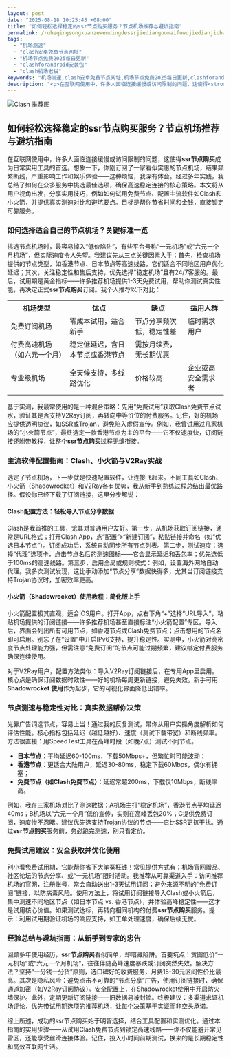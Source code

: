 ```yaml
---
layout: post
date: "2025-08-18 10:25:45 +08:00"
title: "如何轻松选择稳定的ssr节点购买服务？节点机场推荐与避坑指南"
permalink: /ruheqingsongxuanzewendingdessrjiediangoumaifuwujiedianjichangtuijianyubikengzhinan/
tags:
  - "机场测速"
  - "clash安卓免费节点网址"
  - "机场节点免费2025每日更新"
  - "clashforandroid安装包"
  - "clash机场老猫"
keywords: "机场测速,clash安卓免费节点网址,机场节点免费2025每日更新,clashforandroid安装包,clash机场老猫"
description: "<p>在互联网使用中，许多人面临连接缓慢或访问限制的问题，这使得<strong>ssr节点购买</strong>成为日常实用工具的首选。想象一下，你刚订阅了一家看似实惠的节点机场，结果频繁断线，严重影响工作和娱乐体验——这种烦恼，我深有体会。经过多年实践，我总结了如何在众多服务中挑选最佳选项，确保高速稳定连接的核心策略。本文将从用户视角出发，分享实用技巧，例如如何试用免费节点、配置主流软件如Clash和小火箭，并提供真实测速对比和避坑要点。目标是帮你节省时间和金钱，直接锁定可靠服务。</p>"
---
```


![Clash 推荐图](https://clashjd.github.io/assets/img/机场订阅免费.png)

## 如何轻松选择稳定的ssr节点购买服务？节点机场推荐与避坑指南

<p>在互联网使用中，许多人面临连接缓慢或访问限制的问题，这使得<strong>ssr节点购买</strong>成为日常实用工具的首选。想象一下，你刚订阅了一家看似实惠的节点机场，结果频繁断线，严重影响工作和娱乐体验——这种烦恼，我深有体会。经过多年实践，我总结了如何在众多服务中挑选最佳选项，确保高速稳定连接的核心策略。本文将从用户视角出发，分享实用技巧，例如如何试用免费节点、配置主流软件如Clash和小火箭，并提供真实测速对比和避坑要点。目标是帮你节省时间和金钱，直接锁定可靠服务。</p>
<h3>如何选择适合自己的节点机场？关键标准一览</h3>
<p>挑选节点机场时，最容易掉入“低价陷阱”，有些平台号称“一元机场”或“六元一个月机场”，但实际速度令人失望。我建议先从三点关键因素入手：首先，检查机场提供的节点类型，如香港节点、日本节点等高速线路，它们适合不同地区用户优化延迟；其次，关注稳定性和售后支持，优先选择“稳定机场”且有24/7客服的。最后，试用期是黄金指标——许多推荐机场提供1-3天免费试用，帮助你测试真实性能，再决定正式<strong>ssr节点购买</strong>订阅。我个人推荐以下对比：</p>
<table>
<tr><th>机场类型</th><th>优点</th><th>缺点</th><th>适用人群</th></tr>
<tr><td>免费订阅机场</td><td>零成本试用，适合新手</td><td>节点分享频次低，稳定性差</td><td>临时需求用户</td></tr>
<tr><td>付费高速机场（如六元一个月）</td><td>稳定低延迟，含日本节点或香港节点</td><td>需按月续费，无长期优惠</td></tr>
<tr><td>专业级机场</td><td>全天候支持，多线路优化</td><td>价格较高</td><td>企业或高安全需求者</td></tr>
</table>
<p>基于实测，我最常使用的是一种混合策略：先用“免费试用”获取Clash免费节点试水，验证其是否支持V2Ray订阅，再转向中等价位的付费服务。记住，好的机场应提供透明协议，如SSR或Trojan，避免陷入虚假宣传。例如，我曾试用过几家机场的“小火箭节点”，最终选定一款香港节点为主的平台——它不仅速度快，订阅链接还附带教程，让整个<strong>ssr节点购买</strong>过程无缝衔接。</p>
<h3>主流软件配置指南：Clash、小火箭与V2Ray实战</h3>
<p>选定了节点机场，下一步就是快速配置软件，让连接飞起来。不同工具如Clash、小火箭（Shadowrocket）和V2Ray各有优势，我从新手到熟练过程总结出最优路径。假设你已经下载了订阅链接，这里分步解说：</p>
<h4>Clash配置方法：轻松导入节点分享数据</h4>
<p>Clash是我首推的工具，尤其对普通用户友好。第一步，从机场获取订阅链接，通常是URL格式；打开Clash App，点“配置”>“新建订阅”，粘贴链接并命名（如“优选日本节点”）。订阅成功后，系统自动同步所有节点列表。第二步，测试速度：选择“代理”选项卡，点击节点名后的测速图标——它会显示延迟和丢包率；优先选低于100ms的高速线路。第三步，启用全局或规则模式：例如，设置海外网站自动代理。我多次测试发现，这比手动添加“节点分享”数据快得多，尤其当订阅链接支持Trojan协议时，加密效率更高。</p>
<h4>小火箭（Shadowrocket）使用教程：简化版上手</h4>
<p>小火箭配置极其直观，适合iOS用户。打开App，点右下角“+”选择“URL导入”，粘贴机场提供的订阅链接——许多推荐机场甚至直接标注“小火箭配置”专区。导入后，界面会列出所有可用节点，如香港节点或Clash免费节点；点击想用的节点名即可启用。别忘了在“设置”中开启IPv6支持，提升稳定性。实测中，小火箭对高密度节点处理能力强，但需注意“免费订阅”的节点可能过期频繁，建议绑定付费服务确保连续使用。</p>
<p>对于V2Ray用户，配置方法类似：导入V2Ray订阅链接后，在专用App里启用。核心点是确保订阅数据时效性——好的机场每周更新链接，避免失效。新手可用<strong>Shadowrocket 使用</strong>作为起步，它的可视化界面降低出错率。</p>
<h3>节点测速与稳定性对比：真实数据帮你决策</h3>
<p>光靠广告词选节点，容易上当！通过我的反复测试，带你从用户实操角度解析如何评估性能。核心指标包括延迟（越低越好）、速度（测试下载带宽）和断线频率。方法很直接：用SpeedTest工具在高峰时段（如晚7点）测试不同节点。</p>
<ul>
<li><strong>日本节点</strong>：平均延迟60-100ms，下载50Mbps+，但繁忙时可能波动；</li>
<li><strong>香港节点</strong>：更适合大陆用户，延迟30-80ms，稳定下载60Mbps，偶尔有拥塞；</li>
<li><strong>免费节点（如Clash免费节点）</strong>：延迟常超200ms，下载仅10Mbps，断线率高。</li>
</ul>
<p>例如，我在三家机场对比了测速数据：A机场主打“稳定机场”，香港节点平均延迟40ms；B机场以“六元一个月”低价宣传，实则在高峰丢包20%；C提供免费订阅，速度惨不忍睹。建议优先选支持Trojan协议的节点——它比SSR更抗干扰。通过<strong>ssr节点购买</strong>服务前，务必跑完测速，别只看定价。</p>
<h3>免费试用建议：安全获取并优化使用</h3>
<p>别小看免费试用期，它能帮你省下大笔冤枉钱！常见提供方式有：机场官网赠品、社区论坛的节点分享、或“一元机场”限时活动。我推荐从可靠渠道入手：访问推荐机场的官网，注册账号，常会自动送出1-3天试用订阅；避免来源不明的“免费订阅”链接，以防病毒风险。使用方法上，将试用订阅链接导入Clash或小火箭后，集中测速不同地区节点（如日本节点 vs. 香港节点），并体验高峰稳定性——这才是试用核心价值。如果测试达标，再转向相同机构的付费<strong>ssr节点购买</strong>服务。提示：利用试用期验证机场的响应支持，如工单处理速度，确保后续无忧。</p>
<h3>经验总结与避坑指南：从新手到专家的忠告</h3>
<p>回顾多年使用经历，<strong>ssr节点购买</strong>看似简单，却暗藏陷阱。首要坑点：贪图低价“一元机场”或“六元一个月机场”，往往伴随高峰速度暴跌或订阅突然失效。解决方法？坚持“一分钱一分货”原则，选口碑好的收费服务，月费15-30元区间性价比最高。其次是隐私风险：避免点击不可靠的“节点分享”广告，使用订阅链接时，确保通道加密（如V2Ray订阅协议）。安全配置上，在Shadowrocket使用中开启防火墙保护。此外，定期更新订阅链接——旧数据易被封锁。终极建议：多渠道求证机场评论，优先带试用期选项的推荐机场，让每个决策基于实证而非空头承诺。</p>
<p>综上所述，成功的ssr节点购买始于明智选择，结合工具配置和实测优化。通过本指南的实用步骤——从试用Clash免费节点到锁定高速线路——你不仅能避开常见雷区，还能享受丝滑连接体验。记住，投入小时间前期测试，换来的是长期稳定性和高效互联网生活。</p>